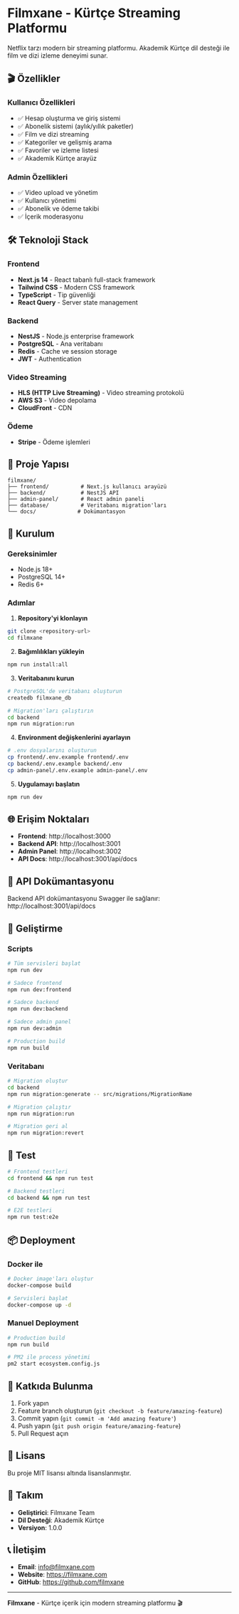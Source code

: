 # Filmxane - Kürtçe Streaming Platformu

Netflix tarzı modern bir streaming platformu. Akademik Kürtçe dil desteği ile film ve dizi izleme deneyimi sunar.

## 🎬 Özellikler

### Kullanıcı Özellikleri
- ✅ Hesap oluşturma ve giriş sistemi
- ✅ Abonelik sistemi (aylık/yıllık paketler)
- ✅ Film ve dizi streaming
- ✅ Kategoriler ve gelişmiş arama
- ✅ Favoriler ve izleme listesi
- ✅ Akademik Kürtçe arayüz

### Admin Özellikleri
- ✅ Video upload ve yönetim
- ✅ Kullanıcı yönetimi
- ✅ Abonelik ve ödeme takibi
- ✅ İçerik moderasyonu

## 🛠️ Teknoloji Stack

### Frontend
- **Next.js 14** - React tabanlı full-stack framework
- **Tailwind CSS** - Modern CSS framework
- **TypeScript** - Tip güvenliği
- **React Query** - Server state management

### Backend
- **NestJS** - Node.js enterprise framework
- **PostgreSQL** - Ana veritabanı
- **Redis** - Cache ve session storage
- **JWT** - Authentication

### Video Streaming
- **HLS (HTTP Live Streaming)** - Video streaming protokolü
- **AWS S3** - Video depolama
- **CloudFront** - CDN

### Ödeme
- **Stripe** - Ödeme işlemleri

## 📁 Proje Yapısı

```
filmxane/
├── frontend/          # Next.js kullanıcı arayüzü
├── backend/           # NestJS API
├── admin-panel/       # React admin paneli
├── database/          # Veritabanı migration'ları
└── docs/             # Dokümantasyon
```

## 🚀 Kurulum

### Gereksinimler
- Node.js 18+
- PostgreSQL 14+
- Redis 6+

### Adımlar

1. **Repository'yi klonlayın**
```bash
git clone <repository-url>
cd filmxane
```

2. **Bağımlılıkları yükleyin**
```bash
npm run install:all
```

3. **Veritabanını kurun**
```bash
# PostgreSQL'de veritabanı oluşturun
createdb filmxane_db

# Migration'ları çalıştırın
cd backend
npm run migration:run
```

4. **Environment değişkenlerini ayarlayın**
```bash
# .env dosyalarını oluşturun
cp frontend/.env.example frontend/.env
cp backend/.env.example backend/.env
cp admin-panel/.env.example admin-panel/.env
```

5. **Uygulamayı başlatın**
```bash
npm run dev
```

## 🌐 Erişim Noktaları

- **Frontend**: http://localhost:3000
- **Backend API**: http://localhost:3001
- **Admin Panel**: http://localhost:3002
- **API Docs**: http://localhost:3001/api/docs

## 📝 API Dokümantasyonu

Backend API dokümantasyonu Swagger ile sağlanır:
http://localhost:3001/api/docs

## 🔧 Geliştirme

### Scripts

```bash
# Tüm servisleri başlat
npm run dev

# Sadece frontend
npm run dev:frontend

# Sadece backend
npm run dev:backend

# Sadece admin panel
npm run dev:admin

# Production build
npm run build
```

### Veritabanı

```bash
# Migration oluştur
cd backend
npm run migration:generate -- src/migrations/MigrationName

# Migration çalıştır
npm run migration:run

# Migration geri al
npm run migration:revert
```

## 🧪 Test

```bash
# Frontend testleri
cd frontend && npm run test

# Backend testleri
cd backend && npm run test

# E2E testleri
npm run test:e2e
```

## 📦 Deployment

### Docker ile

```bash
# Docker image'ları oluştur
docker-compose build

# Servisleri başlat
docker-compose up -d
```

### Manuel Deployment

```bash
# Production build
npm run build

# PM2 ile process yönetimi
pm2 start ecosystem.config.js
```

## 🤝 Katkıda Bulunma

1. Fork yapın
2. Feature branch oluşturun (`git checkout -b feature/amazing-feature`)
3. Commit yapın (`git commit -m 'Add amazing feature'`)
4. Push yapın (`git push origin feature/amazing-feature`)
5. Pull Request açın

## 📄 Lisans

Bu proje MIT lisansı altında lisanslanmıştır.

## 👥 Takım

- **Geliştirici**: Filmxane Team
- **Dil Desteği**: Akademik Kürtçe
- **Versiyon**: 1.0.0

## 📞 İletişim

- **Email**: info@filmxane.com
- **Website**: https://filmxane.com
- **GitHub**: https://github.com/filmxane

---

**Filmxane** - Kürtçe içerik için modern streaming platformu 🎬
